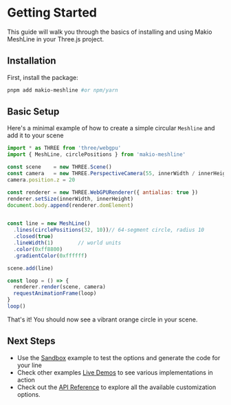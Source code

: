 # Getting Started

This guide will walk you through the basics of installing and using Makio MeshLine in your Three.js project.

## Installation

First, install the package:

```bash
pnpm add makio-meshline #or npm/yarn
```

## Basic Setup

Here's a minimal example of how to create a simple circular `Meshline` and add it to your scene

```javascript
import * as THREE from 'three/webgpu'
import { MeshLine, circlePositions } from 'makio-meshline'

const scene    = new THREE.Scene()
const camera   = new THREE.PerspectiveCamera(55, innerWidth / innerHeight, .1, 1000)
camera.position.z = 20

const renderer = new THREE.WebGPURenderer({ antialias: true })
renderer.setSize(innerWidth, innerHeight)
document.body.append(renderer.domElement)


const line = new MeshLine()
  .lines(circlePositions(32, 10))// 64-segment circle, radius 10
  .closed(true)
  .lineWidth(1)        // world units
  .color(0xff8800)
  .gradientColor(0xffffff)

scene.add(line)

const loop = () => {
  renderer.render(scene, camera)
  requestAnimationFrame(loop)
}
loop()
```

That's it! You should now see a vibrant orange circle in your scene.


## Next Steps

- Use the [Sandbox](./examples/sandbox.md) example to test the options and generate the code for your line 
- Check other examples [Live Demos](https://meshlines.netlify.app) to see various implementations in action
- Check out the [API Reference](./api.md) to explore all the available customization options.
